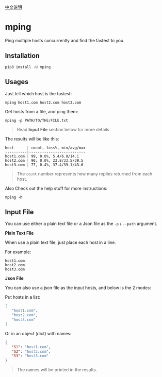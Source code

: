 [中文说明](https://github.com/youfou/mping/blob/master/README_ZHCN.md)

# mping

Ping multiple hosts concurrently and find the fastest to you.

## Installation

    pip3 install -U mping

## Usages

Just tell which host is the fastest:

```shell
mping host1.com host2.com host3.com
```

Get hosts from a file, and ping them:

```shell
mping -p PATH/TO/THE/FILE.txt
```

> Read **Input File** section below for more details.

The results will be like this:

```
host      | count, loss%, min/avg/max
----------|--------------------------
host1.com | 99, 0.0%, 5.4/6.8/14.1
host2.com | 90, 0.0%, 23.8/33.5/39.5
host3.com | 77, 0.4%, 37.4/39.1/43.6
```

> The `count` number represents how many replies returned from each host.

Also Check out the help stuff for more instructions:

```shell
mping -h
```

## Input File

You can use either a plain text file or a Json file as the `-p` / `--path` argument.


**Plain Text File**

When use a plain text file, just place each host in a line.

For example:

```
host1.com
host2.com
host3.com
```

**Json File**

You can also use a json file as the input hosts, and below is the 2 modes:
 
 Put hosts in a list:
 
 ```json
[
    "host1.com",
    "host2.com",
    "host3.com"
]
```
 
Or in an object (dict) with names:
 
 ```json
{
    "S1": "host1.com",
    "S2": "host3.com",
    "S3": "host3.com"
}
```

> The names will be printed in the results.
